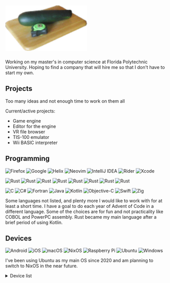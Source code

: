 # <img src="images/zucchini.png" alt="Zucchini" width="256">
Working on my master's in computer science at Florida Polytechnic University. Hoping to find a company that will hire me so that I don't have to start my own.

## Projects
Too many ideas and not enough time to work on them all

Current/active projects:
- Game engine
- Editor for the engine
- VR file browser
- TIS-100 emulator
- Wii BASIC interpreter

## Programming
![Firefox](https://img.shields.io/badge/Firefox-FF7139?style=for-the-badge&logo=Firefox-Browser&logoColor=white)
![Google](https://img.shields.io/badge/google-4285F4?style=for-the-badge&logo=google&logoColor=white)
![Helix](https://img.shields.io/badge/Helix-%2328153e.svg?style=for-the-badge&logo=helix&logoColor=white)
![Neovim](https://img.shields.io/badge/NeoVim-%2357A143.svg?&style=for-the-badge&logo=neovim&logoColor=white)
![IntelliJ IDEA](https://img.shields.io/badge/IntelliJIDEA-000000.svg?style=for-the-badge&logo=intellij-idea&logoColor=white)
![Rider](https://img.shields.io/badge/Rider-000000.svg?style=for-the-badge&logo=Rider&logoColor=white&color=black&labelColor=crimson)
![Xcode](https://img.shields.io/badge/Xcode-007ACC?style=for-the-badge&logo=Xcode&logoColor=white)

![Rust](https://img.shields.io/badge/rust-%23000000.svg?style=for-the-badge&logo=rust&logoColor=white)
![Rust](https://img.shields.io/badge/rust-%23000000.svg?style=for-the-badge&logo=rust&logoColor=white)
![Rust](https://img.shields.io/badge/rust-%23000000.svg?style=for-the-badge&logo=rust&logoColor=white)
![Rust](https://img.shields.io/badge/rust-%23000000.svg?style=for-the-badge&logo=rust&logoColor=white)
![Rust](https://img.shields.io/badge/rust-%23000000.svg?style=for-the-badge&logo=rust&logoColor=white)
![Rust](https://img.shields.io/badge/rust-%23000000.svg?style=for-the-badge&logo=rust&logoColor=white)
![Rust](https://img.shields.io/badge/rust-%23000000.svg?style=for-the-badge&logo=rust&logoColor=white)
![Rust](https://img.shields.io/badge/rust-%23000000.svg?style=for-the-badge&logo=rust&logoColor=white)

![C](https://img.shields.io/badge/c-%2300599C.svg?style=for-the-badge&logo=c&logoColor=white)
![C#](https://img.shields.io/badge/c%23-%23239120.svg?style=for-the-badge&logo=csharp&logoColor=white)
![Fortran](https://img.shields.io/badge/Fortran-%23734F96.svg?style=for-the-badge&logo=fortran&logoColor=white)
![Java](https://img.shields.io/badge/java-%23ED8B00.svg?style=for-the-badge&logo=openjdk&logoColor=white)
![Kotlin](https://img.shields.io/badge/kotlin-%237F52FF.svg?style=for-the-badge&logo=kotlin&logoColor=white)
![Objective-C](https://img.shields.io/badge/OBJECTIVE--C-%233A95E3.svg?style=for-the-badge&logo=apple&logoColor=white)
![Swift](https://img.shields.io/badge/swift-F54A2A?style=for-the-badge&logo=swift&logoColor=white)
![Zig](https://img.shields.io/badge/Zig-%23F7A41D.svg?style=for-the-badge&logo=zig&logoColor=white)

Some languages not listed, and plenty more I would like to work with for at least a short time. I have a goal to do each year of Advent of Code in a different language. Some of the choices are for fun and not practicality like COBOL and PowerPC assembly. Rust became my main language after a brief period of using Kotlin.

## Devices
![Android](https://img.shields.io/badge/Android-3DDC84?style=for-the-badge&logo=android&logoColor=white)
![iOS](https://img.shields.io/badge/iOS-000000?style=for-the-badge&logo=ios&logoColor=white)
![macOS](https://img.shields.io/badge/mac%20os-000000?style=for-the-badge&logo=macos&logoColor=F0F0F0)
![NixOS](https://img.shields.io/badge/NIXOS-5277C3.svg?style=for-the-badge&logo=NixOS&logoColor=white)
![Raspberry Pi](https://img.shields.io/badge/-Raspberry_Pi-C51A4A?style=for-the-badge&logo=Raspberry-Pi)
![Ubuntu](https://img.shields.io/badge/Ubuntu-E95420?style=for-the-badge&logo=ubuntu&logoColor=white)
![Windows](https://img.shields.io/badge/Windows-0078D6?style=for-the-badge&logo=windows&logoColor=white)

I've been using Ubuntu as my main OS since 2020 and am planning to switch to NixOS in the near future.

<details>
<summary>Device list</summary>

-  LG V20
- iPhone SE 2
- Samsung Galaxy Tab S9+
- Valve Index
- Main Desktop
  - Ubuntu 24.04 and Windows 10
  - AMD Ryzen 7 3700X
  - Nvidia GeForce RTX 2070S
  - 32 GB RAM
- M1 Mac mini 8 GB
- Lenovo IdeaPad Flex 5 14
  - Windows 11 and Ubuntu 24.04 (WSL)
  - AMD Ryzen 5 4500U
  - 16 GB RAM
- Lenovo Y70-70 Touch
  - NixOS and Windows 11
  - Intel i7-4720HQ
  - Nvidia GeForce GTX 960M
  - 16 GB RAM
- Storage Desktop
  - Ubuntu 18.04
  - AMD A12-9800
  - 8 GB RAM
- XP Desktop
  - Windows XP
  - Not sure
- 1998 Desktop
  - Dead hard drive
  - Cyrix MediaGXm-S 233 MHz
  - 32 MB RAM
- Raspberry Pi 5 8 GB
- Raspberry Pi 4B 4 GB
- Raspberry Pi Zero W
- x7 Raspberry Pi Pico 2
- x2 Raspberry Pi Pico
- OrangePi RV2 8 GB

</details>
